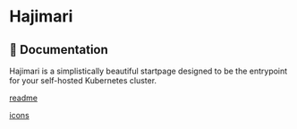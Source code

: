 # Hajimari

## 📝 Documentation

Hajimari is a simplistically beautiful startpage designed to be the entrypoint for your self-hosted Kubernetes cluster.

[readme](https://github.com/toboshii/hajimari/blob/main/README.md)

[icons](https://pictogrammers.com/library/mdi/)
